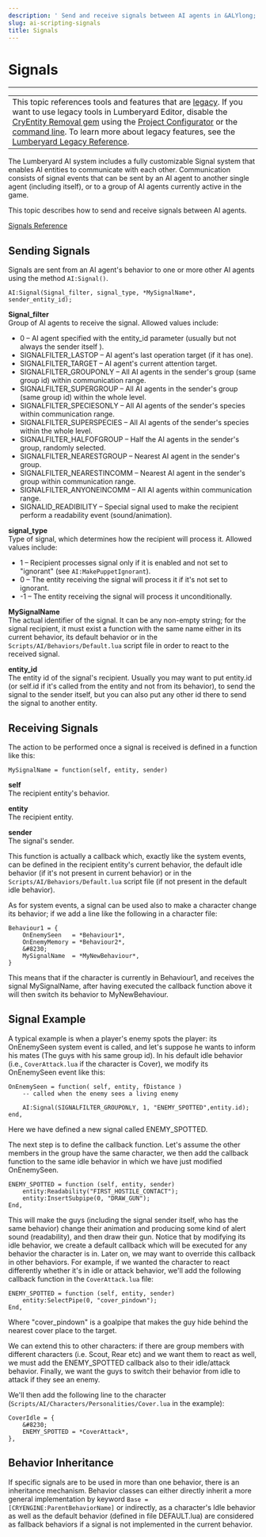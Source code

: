 ```yaml
---
description: ' Send and receive signals between AI agents in &ALYlong;. '
slug: ai-scripting-signals
title: Signals
---
```

# Signals<a name="ai-scripting-signals"></a>


****  

|  | 
| --- |
| This topic references tools and features that are [legacy](https://docs.aws.amazon.com/lumberyard/latest/userguide/ly-glos-chap.html#legacy)\. If you want to use legacy tools in Lumberyard Editor, disable the [CryEntity Removal gem](https://docs.aws.amazon.com/lumberyard/latest/userguide/gems-system-cryentity-removal-gem.html) using the [Project Configurator](https://docs.aws.amazon.com/lumberyard/latest/userguide/configurator-intro.html) or the [command line](https://docs.aws.amazon.com/lumberyard/latest/userguide/lmbr-exe.html)\. To learn more about legacy features, see the [Lumberyard Legacy Reference](https://d3bqhfbip4ze4a.cloudfront.net/lumberyard-legacy.pdf)\. | 

The Lumberyard AI system includes a fully customizable Signal system that enables AI entities to communicate with each other\. Communication consists of signal events that can be sent by an AI agent to another single agent \(including itself\), or to a group of AI agents currently active in the game\. 

This topic describes how to send and receive signals between AI agents\. 

[Signals Reference](/docs/userguide/ai/scripting/signals-reference.md)

## Sending Signals<a name="ai-scripting-signals-sending"></a>

Signals are sent from an AI agent's behavior to one or more other AI agents using the method `AI:Signal()`\.

```
AI:Signal(Signal_filter, signal_type, *MySignalName*, sender_entity_id);
```

**Signal\_filter**  
Group of AI agents to receive the signal\. Allowed values include:  
+ 0 – AI agent specified with the entity\_id parameter \(usually but not always the sender itself \)\.
+ SIGNALFILTER\_LASTOP – AI agent's last operation target \(if it has one\)\. 
+ SIGNALFILTER\_TARGET – AI agent's current attention target\. 
+ SIGNALFILTER\_GROUPONLY – All AI agents in the sender's group \(same group id\) within communication range\. 
+ SIGNALFILTER\_SUPERGROUP – All AI agents in the sender's group \(same group id\) within the whole level\. 
+ SIGNALFILTER\_SPECIESONLY – All AI agents of the sender's species within communication range\. 
+ SIGNALFILTER\_SUPERSPECIES – All AI agents of the sender's species within the whole level\. 
+ SIGNALFILTER\_HALFOFGROUP – Half the AI agents in the sender's group, randomly selected\. 
+ SIGNALFILTER\_NEARESTGROUP – Nearest AI agent in the sender's group\. 
+ SIGNALFILTER\_NEARESTINCOMM – Nearest AI agent in the sender's group within communication range\. 
+ SIGNALFILTER\_ANYONEINCOMM – All AI agents within communication range\. 
+ SIGNALID\_READIBILITY – Special signal used to make the recipient perform a readability event \(sound/animation\)\. 

**signal\_type**  
Type of signal, which determines how the recipient will process it\. Allowed values include:  
+ 1 – Recipient processes signal only if it is enabled and not set to "ignorant" \(see `AI:MakePuppetIgnorant`\)\.
+ 0 – The entity receiving the signal will process it if it's not set to ignorant\.
+ \-1 – The entity receiving the signal will process it unconditionally\.

**MySignalName**  
The actual identifier of the signal\. It can be any non\-empty string; for the signal recipient, it must exist a function with the same name either in its current behavior, its default behavior or in the `Scripts/AI/Behaviors/Default.lua` script file in order to react to the received signal\.

**entity\_id**  
The entity id of the signal's recipient\. Usually you may want to put entity\.id \(or self\.id if it's called from the entity and not from its behavior\), to send the signal to the sender itself, but you can also put any other id there to send the signal to another entity\.

## Receiving Signals<a name="ai-scripting-signals-receiving"></a>

The action to be performed once a signal is received is defined in a function like this:

```
MySignalName = function(self, entity, sender)
```

**self**  
The recipient entity's behavior\.

**entity**  
The recipient entity\.

**sender**  
The signal's sender\.

This function is actually a callback which, exactly like the system events, can be defined in the recipient entity's current behavior, the default idle behavior \(if it's not present in current behavior\) or in the `Scripts/AI/Behaviors/Default.lua` script file \(if not present in the default idle behavior\)\.

As for system events, a signal can be used also to make a character change its behavior; if we add a line like the following in a character file:

```
Behaviour1 = {
    OnEnemySeen   = *Behaviour1*,
    OnEnemyMemory = *Behaviour2*,
    &#8230;
    MySignalName  = *MyNewBehaviour*,
}
```

This means that if the character is currently in Behaviour1, and receives the signal MySignalName, after having executed the callback function above it will then switch its behavior to MyNewBehaviour\.

## Signal Example<a name="ai-scripting-signals-example"></a>

A typical example is when a player's enemy spots the player: its OnEnemySeen system event is called, and let's suppose he wants to inform his mates \(The guys with his same group id\)\. In his default idle behavior \(i\.e\., `CoverAttack.lua` if the character is Cover\), we modify its OnEnemySeen event like this: 

```
OnEnemySeen = function( self, entity, fDistance ) 
    -- called when the enemy sees a living enemy 

    AI:Signal(SIGNALFILTER_GROUPONLY, 1, "ENEMY_SPOTTED",entity.id); 
end,
```

Here we have defined a new signal called ENEMY\_SPOTTED\.

The next step is to define the callback function\. Let's assume the other members in the group have the same character, we then add the callback function to the same idle behavior in which we have just modified OnEnemySeen\.

```
ENEMY_SPOTTED = function (self, entity, sender) 
    entity:Readability("FIRST_HOSTILE_CONTACT"); 
    entity:InsertSubpipe(0, "DRAW_GUN"); 
End,
```

This will make the guys \(including the signal sender itself, who has the same behavior\) change their animation and producing some kind of alert sound \(readability\), and then draw their gun\. Notice that by modifying its idle behavior, we create a default callback which will be executed for any behavior the character is in\. Later on, we may want to override this callback in other behaviors\. For example, if we wanted the character to react differently whether it's in idle or attack behavior, we'll add the following callback function in the `CoverAttack.lua` file:

```
ENEMY_SPOTTED = function (self, entity, sender) 
    entity:SelectPipe(0, "cover_pindown"); 
End,
```

Where "cover\_pindown" is a goalpipe that makes the guy hide behind the nearest cover place to the target\.

We can extend this to other characters: if there are group members with different characters \(i\.e\. Scout, Rear etc\) and we want them to react as well, we must add the ENEMY\_SPOTTED callback also to their idle/attack behavior\. Finally, we want the guys to switch their behavior from idle to attack if they see an enemy\. 

We'll then add the following line to the character \(`Scripts/AI/Characters/Personalities/Cover.lua` in the example\):

```
CoverIdle = { 
    &#8230; 
    ENEMY_SPOTTED = *CoverAttack*, 
},
```

## Behavior Inheritance<a name="ai-scripting-signals-inheritance"></a>

If specific signals are to be used in more than one behavior, there is an inheritance mechanism\. Behavior classes can either directly inherit a more general implementation by keyword `Base = [CRYENGINE:ParentBehaviorName]` or indirectly, as a character's Idle behavior as well as the default behavior \(defined in file DEFAULT\.lua\) are considered as fallback behaviors if a signal is not implemented in the current behavior\.